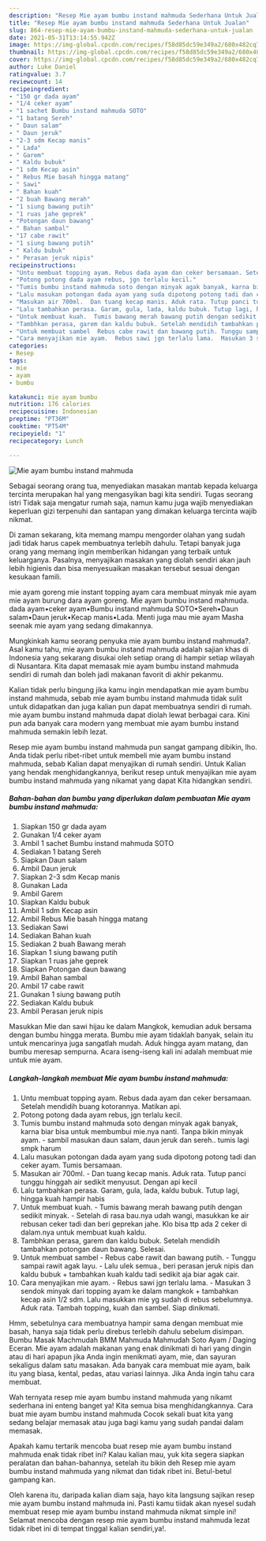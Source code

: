```yaml
---
description: "Resep Mie ayam bumbu instand mahmuda Sederhana Untuk Jualan"
title: "Resep Mie ayam bumbu instand mahmuda Sederhana Untuk Jualan"
slug: 864-resep-mie-ayam-bumbu-instand-mahmuda-sederhana-untuk-jualan
date: 2021-05-31T13:14:55.942Z
image: https://img-global.cpcdn.com/recipes/f58d85dc59e349a2/680x482cq70/mie-ayam-bumbu-instand-mahmuda-foto-resep-utama.jpg
thumbnail: https://img-global.cpcdn.com/recipes/f58d85dc59e349a2/680x482cq70/mie-ayam-bumbu-instand-mahmuda-foto-resep-utama.jpg
cover: https://img-global.cpcdn.com/recipes/f58d85dc59e349a2/680x482cq70/mie-ayam-bumbu-instand-mahmuda-foto-resep-utama.jpg
author: Luke Daniel
ratingvalue: 3.7
reviewcount: 14
recipeingredient:
- "150 gr dada ayam"
- "1/4 ceker ayam"
- "1 sachet Bumbu instand mahmuda SOTO"
- "1 batang Sereh"
- " Daun salam"
- " Daun jeruk"
- "2-3 sdm Kecap manis"
- " Lada"
- " Garem"
- " Kaldu bubuk"
- "1 sdm Kecap asin"
- " Rebus Mie basah hingga matang"
- " Sawi"
- " Bahan kuah"
- "2 buah Bawang merah"
- "1 siung bawang putih"
- "1 ruas jahe geprek"
- "Potongan daun bawang"
- " Bahan sambal"
- "17 cabe rawit"
- "1 siung bawang putih"
- " Kaldu bubuk"
- " Perasan jeruk nipis"
recipeinstructions:
- "Untu membuat topping ayam. Rebus dada ayam dan ceker bersamaan. Setelah mendidih buang kotorannya. Matikan api."
- "Potong potong dada ayam rebus, jgn terlalu kecil."
- "Tumis bumbu instand mahmuda soto dengan minyak agak banyak, karna biar bisa untuk membumbui mie.nya nanti. Tanpa bikin minyak ayam.  sambil masukan daun salam, daun jeruk dan sereh.. tumis lagi smpk harum"
- "Lalu masukan potongan dada ayam yang suda dipotong potong tadi dan ceker ayam. Tumis bersamaan."
- "Masukan air 700ml.  Dan tuang kecap manis. Aduk rata. Tutup panci tunggu hinggah air sedikit menyusut. Dengan api kecil"
- "Lalu tambahkan perasa. Garam, gula, lada, kaldu bubuk. Tutup lagi, hingga kuah hampir habis"
- "Untuk membuat kuah.  Tumis bawang merah bawang putih dengan sedikit minyak.  Setelah di rasa bau.nya udah wangi, masukkan ke air rebusan ceker tadi dan beri geprekan jahe. Klo bisa ttp ada 2 ceker di dalam.nya untuk membuat kuah kaldu."
- "Tambhkan perasa, garem dan kaldu bubuk. Setelah mendidih tambahkan potongan daun bawang. Selesai."
- "Untuk membuat sambel  Rebus cabe rawit dan bawang putih. Tunggu sampai rawit agak layu. Lalu ulek semua., beri perasan jeruk nipis dan kaldu bubuk + tambahkan kuah kaldu tadi sedikit aja biar agak cair."
- "Cara menyajikan mie ayam.  Rebus sawi jgn terlalu lama.  Masukan 3 sendok minyak dari topping ayam ke dalam mangkok + tambahkan kecap asin 1/2 sdm. Lalu masukkan mie yg sudah di rebus sebelumnya. Aduk rata. Tambah topping, kuah dan sambel. Siap dinikmati."
categories:
- Resep
tags:
- mie
- ayam
- bumbu

katakunci: mie ayam bumbu 
nutrition: 176 calories
recipecuisine: Indonesian
preptime: "PT36M"
cooktime: "PT54M"
recipeyield: "1"
recipecategory: Lunch

---
```



![Mie ayam bumbu instand mahmuda](https://img-global.cpcdn.com/recipes/f58d85dc59e349a2/680x482cq70/mie-ayam-bumbu-instand-mahmuda-foto-resep-utama.jpg)

Sebagai seorang orang tua, menyediakan masakan mantab kepada keluarga tercinta merupakan hal yang mengasyikan bagi kita sendiri. Tugas seorang istri Tidak saja mengatur rumah saja, namun kamu juga wajib menyediakan keperluan gizi terpenuhi dan santapan yang dimakan keluarga tercinta wajib nikmat.

Di zaman  sekarang, kita memang mampu mengorder olahan yang sudah jadi tidak harus capek membuatnya terlebih dahulu. Tetapi banyak juga orang yang memang ingin memberikan hidangan yang terbaik untuk keluarganya. Pasalnya, menyajikan masakan yang diolah sendiri akan jauh lebih higienis dan bisa menyesuaikan masakan tersebut sesuai dengan kesukaan famili. 

mie ayam goreng mie instant topping ayam cara membuat minyak mie ayam mie ayam burung dara ayam goreng. Mie ayam bumbu instand mahmuda. dada ayam•ceker ayam•Bumbu instand mahmuda SOTO•Sereh•Daun salam•Daun jeruk•Kecap manis•Lada. Menti juga mau mie ayam Masha seenak mie ayam yang sedang dimakannya.

Mungkinkah kamu seorang penyuka mie ayam bumbu instand mahmuda?. Asal kamu tahu, mie ayam bumbu instand mahmuda adalah sajian khas di Indonesia yang sekarang disukai oleh setiap orang di hampir setiap wilayah di Nusantara. Kita dapat memasak mie ayam bumbu instand mahmuda sendiri di rumah dan boleh jadi makanan favorit di akhir pekanmu.

Kalian tidak perlu bingung jika kamu ingin mendapatkan mie ayam bumbu instand mahmuda, sebab mie ayam bumbu instand mahmuda tidak sulit untuk didapatkan dan juga kalian pun dapat membuatnya sendiri di rumah. mie ayam bumbu instand mahmuda dapat diolah lewat berbagai cara. Kini pun ada banyak cara modern yang membuat mie ayam bumbu instand mahmuda semakin lebih lezat.

Resep mie ayam bumbu instand mahmuda pun sangat gampang dibikin, lho. Anda tidak perlu ribet-ribet untuk membeli mie ayam bumbu instand mahmuda, sebab Kalian dapat menyajikan di rumah sendiri. Untuk Kalian yang hendak menghidangkannya, berikut resep untuk menyajikan mie ayam bumbu instand mahmuda yang nikamat yang dapat Kita hidangkan sendiri.

<!--inarticleads1-->

##### Bahan-bahan dan bumbu yang diperlukan dalam pembuatan Mie ayam bumbu instand mahmuda:

1. Siapkan 150 gr dada ayam
1. Gunakan 1/4 ceker ayam
1. Ambil 1 sachet Bumbu instand mahmuda SOTO
1. Sediakan 1 batang Sereh
1. Siapkan  Daun salam
1. Ambil  Daun jeruk
1. Siapkan 2-3 sdm Kecap manis
1. Gunakan  Lada
1. Ambil  Garem
1. Siapkan  Kaldu bubuk
1. Ambil 1 sdm Kecap asin
1. Ambil  Rebus Mie basah hingga matang
1. Sediakan  Sawi
1. Sediakan  Bahan kuah
1. Sediakan 2 buah Bawang merah
1. Siapkan 1 siung bawang putih
1. Siapkan 1 ruas jahe geprek
1. Siapkan Potongan daun bawang
1. Ambil  Bahan sambal
1. Ambil 17 cabe rawit
1. Gunakan 1 siung bawang putih
1. Sediakan  Kaldu bubuk
1. Ambil  Perasan jeruk nipis


Masukkan Mie dan sawi hijau ke dalam Mangkok, kemudian aduk bersama dengan bumbu hingga merata. Bumbu mie ayam tidaklah banyak, selain itu untuk mencarinya juga sangatlah mudah. Aduk hingga ayam matang, dan bumbu meresap sempurna. Acara iseng-iseng kali ini adalah membuat mie untuk mie ayam. 

<!--inarticleads2-->

##### Langkah-langkah membuat Mie ayam bumbu instand mahmuda:

1. Untu membuat topping ayam. Rebus dada ayam dan ceker bersamaan. Setelah mendidih buang kotorannya. Matikan api.
1. Potong potong dada ayam rebus, jgn terlalu kecil.
1. Tumis bumbu instand mahmuda soto dengan minyak agak banyak, karna biar bisa untuk membumbui mie.nya nanti. Tanpa bikin minyak ayam.  - sambil masukan daun salam, daun jeruk dan sereh.. tumis lagi smpk harum
1. Lalu masukan potongan dada ayam yang suda dipotong potong tadi dan ceker ayam. Tumis bersamaan.
1. Masukan air 700ml.  - Dan tuang kecap manis. Aduk rata. Tutup panci tunggu hinggah air sedikit menyusut. Dengan api kecil
1. Lalu tambahkan perasa. Garam, gula, lada, kaldu bubuk. Tutup lagi, hingga kuah hampir habis
1. Untuk membuat kuah.  - Tumis bawang merah bawang putih dengan sedikit minyak.  - Setelah di rasa bau.nya udah wangi, masukkan ke air rebusan ceker tadi dan beri geprekan jahe. Klo bisa ttp ada 2 ceker di dalam.nya untuk membuat kuah kaldu.
1. Tambhkan perasa, garem dan kaldu bubuk. Setelah mendidih tambahkan potongan daun bawang. Selesai.
1. Untuk membuat sambel  - Rebus cabe rawit dan bawang putih. - Tunggu sampai rawit agak layu. - Lalu ulek semua., beri perasan jeruk nipis dan kaldu bubuk + tambahkan kuah kaldu tadi sedikit aja biar agak cair.
1. Cara menyajikan mie ayam.  - Rebus sawi jgn terlalu lama.  - Masukan 3 sendok minyak dari topping ayam ke dalam mangkok + tambahkan kecap asin 1/2 sdm. Lalu masukkan mie yg sudah di rebus sebelumnya. Aduk rata. Tambah topping, kuah dan sambel. Siap dinikmati.


Hmm, sebetulnya cara membuatnya hampir sama dengan membuat mie basah, hanya saja tidak perlu direbus terlebih dahulu sebelum disimpan. Bumbu Masak Machmudah BMM Mahmuda Mahmudah Soto Ayam / Daging Eceran. Mie ayam adalah makanan yang enak dinikmati di hari yang dingin atau di hari apapun jika Anda ingin menikmati ayam, mie, dan sayuran sekaligus dalam satu masakan. Ada banyak cara membuat mie ayam, baik itu yang biasa, kental, pedas, atau variasi lainnya. Jika Anda ingin tahu cara membuat. 

Wah ternyata resep mie ayam bumbu instand mahmuda yang nikamt sederhana ini enteng banget ya! Kita semua bisa menghidangkannya. Cara buat mie ayam bumbu instand mahmuda Cocok sekali buat kita yang sedang belajar memasak atau juga bagi kamu yang sudah pandai dalam memasak.

Apakah kamu tertarik mencoba buat resep mie ayam bumbu instand mahmuda enak tidak ribet ini? Kalau kalian mau, yuk kita segera siapkan peralatan dan bahan-bahannya, setelah itu bikin deh Resep mie ayam bumbu instand mahmuda yang nikmat dan tidak ribet ini. Betul-betul gampang kan. 

Oleh karena itu, daripada kalian diam saja, hayo kita langsung sajikan resep mie ayam bumbu instand mahmuda ini. Pasti kamu tiidak akan nyesel sudah membuat resep mie ayam bumbu instand mahmuda nikmat simple ini! Selamat mencoba dengan resep mie ayam bumbu instand mahmuda lezat tidak ribet ini di tempat tinggal kalian sendiri,ya!.

